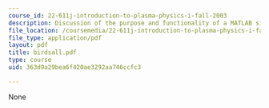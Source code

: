 ```yaml
---
course_id: 22-611j-introduction-to-plasma-physics-i-fall-2003
description: Discussion of the purpose and functionality of a MATLAB simulation.
file_location: /coursemedia/22-611j-introduction-to-plasma-physics-i-fall-2003/363d9a29bea6f420ae3292aa746ccfc3_birdsall.pdf
file_type: application/pdf
layout: pdf
title: birdsall.pdf
type: course
uid: 363d9a29bea6f420ae3292aa746ccfc3

---
```

None